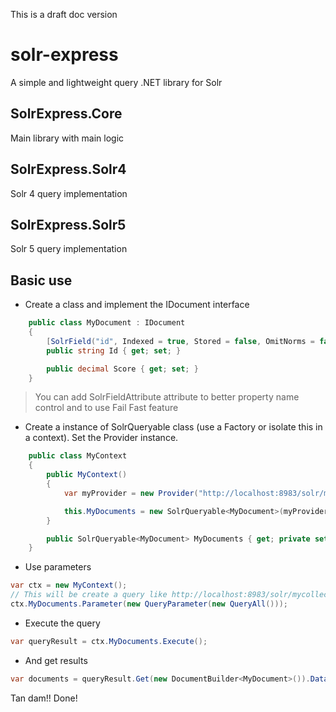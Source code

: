 This is a draft doc version

# solr-express

A simple and lightweight query .NET library for Solr

## SolrExpress.Core
Main library with main logic

## SolrExpress.Solr4
Solr 4 query implementation

## SolrExpress.Solr5
Solr 5 query implementation

## Basic use
* Create a class and implement the IDocument interface

```csharp
    public class MyDocument : IDocument
    {
        [SolrField("id", Indexed = true, Stored = false, OmitNorms = false)]
        public string Id { get; set; }

        public decimal Score { get; set; }
    }
```

> You can add SolrFieldAttribute attribute to better property name control and to use Fail Fast feature

* Create a instance of SolrQueryable class (use a Factory or isolate this in a context). Set the Provider instance.

```csharp
    public class MyContext
    {
        public MyContext()
        {
            var myProvider = new Provider("http://localhost:8983/solr/mycollection");

            this.MyDocuments = new SolrQueryable<MyDocument>(myProvider);
        }

        public SolrQueryable<MyDocument> MyDocuments { get; private set; }
    }
```

* Use parameters

```csharp
var ctx = new MyContext();
// This will be create a query like http://localhost:8983/solr/mycollection/query?q=*:*
ctx.MyDocuments.Parameter(new QueryParameter(new QueryAll()));
```

* Execute the query

```csharp
var queryResult = ctx.MyDocuments.Execute();
```

* And get results

```csharp
var documents = queryResult.Get(new DocumentBuilder<MyDocument>()).Data;
```

Tan dam!! Done!
